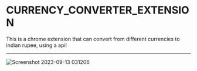 # CURRENCY_CONVERTER_EXTENSION
This is a chrome extension that can convert from different currencies to indian rupee, using a api! <br> <hr>
![Screenshot 2023-09-13 031206](https://github.com/XERXES-OG/CURRENCY_CONVERTER_EXTENSION/assets/95545385/fb42bf4d-49c0-43c9-931b-f2d5687a1c36)
